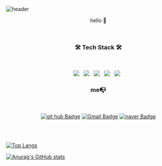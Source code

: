 ![header](https://capsule-render.vercel.app/api?type=waving&color=a3968d&fontColor=ffffff&height=200&section=header&text=Ahyeon🌱&fontSize=100)

<p align="center">hello 👋<p>

<br>
<h3 align="center"><b>🛠 Tech Stack 🛠</b></h3>
<br>
<p align="center">
   <img src="https://img.shields.io/badge/HTML5-E34F26?style=flat-square&logo=HTML5&logoColor=white"/></a> &nbsp
   <img src="https://img.shields.io/badge/CSS3-1572B6?style=flat-square&logo=CSS3&logoColor=white"/></a> &nbsp
   <img src="https://img.shields.io/badge/JavaScript-F7DF1E?style=flat-square&logo=JavaScript&logoColor=white"/></a> &nbsp
   <img src="https://img.shields.io/badge/Node.js-339933?style=flat-square&logo=Node.js&logoColor=white"/></a> &nbsp
   <img src="https://img.shields.io/badge/sass-CC6699?style=flat-square&logo=sass&logoColor=white"/></a> &nbsp
</p>

<h3 align="center"><b>me📭</b></h3>
<br>
<div align="center">
   
[![git hub Badge](http://img.shields.io/badge/-git%20hub-black?style=flat-square&logo=github&link=https://github.com/cats0713)](https://github.com/cats0713)
[![Gmail Badge](https://img.shields.io/badge/-Gmail-d14836?style=flat-square&logo=Gmail&logoColor=white&link=mailto:cats0713@gmail.com)](mailto:cats0713@gmail.com)
[![naver Badge](https://img.shields.io/badge/-naver-03C75A?style=flat-square&logo=naver&logoColor=white&link=mailto:cats0713@naver.com)](mailto:cats0713@naver.com)
   
</div>
<br>
<br>

[![Top Langs](https://github-readme-stats.vercel.app/api/top-langs/?username=cats0713&layout=compact&theme=apprentice)](https://github.com/cats0713)

[![Anurag's GitHub stats](https://github-readme-stats.vercel.app/api?username=cats0713&theme=apprentice&show_icons=true&icon_color=#ffffff)](https://github.com/anuraghazra/github-readme-stats)

